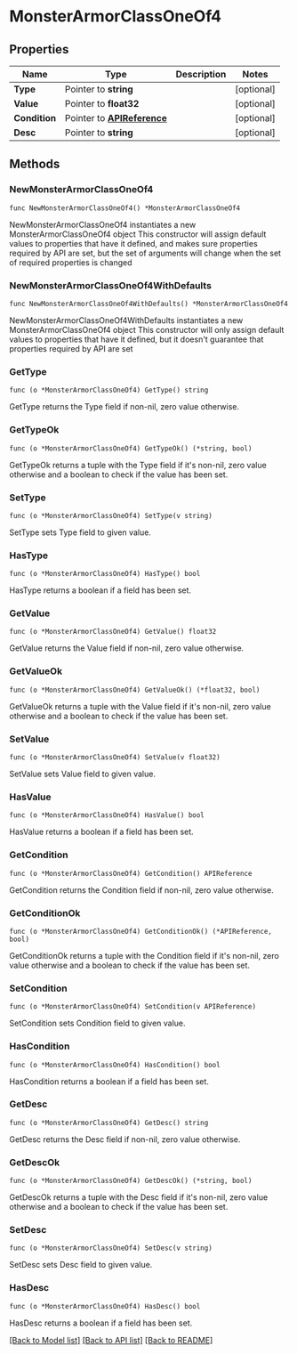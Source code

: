 # MonsterArmorClassOneOf4

## Properties

Name | Type | Description | Notes
------------ | ------------- | ------------- | -------------
**Type** | Pointer to **string** |  | [optional] 
**Value** | Pointer to **float32** |  | [optional] 
**Condition** | Pointer to [**APIReference**](APIReference.md) |  | [optional] 
**Desc** | Pointer to **string** |  | [optional] 

## Methods

### NewMonsterArmorClassOneOf4

`func NewMonsterArmorClassOneOf4() *MonsterArmorClassOneOf4`

NewMonsterArmorClassOneOf4 instantiates a new MonsterArmorClassOneOf4 object
This constructor will assign default values to properties that have it defined,
and makes sure properties required by API are set, but the set of arguments
will change when the set of required properties is changed

### NewMonsterArmorClassOneOf4WithDefaults

`func NewMonsterArmorClassOneOf4WithDefaults() *MonsterArmorClassOneOf4`

NewMonsterArmorClassOneOf4WithDefaults instantiates a new MonsterArmorClassOneOf4 object
This constructor will only assign default values to properties that have it defined,
but it doesn't guarantee that properties required by API are set

### GetType

`func (o *MonsterArmorClassOneOf4) GetType() string`

GetType returns the Type field if non-nil, zero value otherwise.

### GetTypeOk

`func (o *MonsterArmorClassOneOf4) GetTypeOk() (*string, bool)`

GetTypeOk returns a tuple with the Type field if it's non-nil, zero value otherwise
and a boolean to check if the value has been set.

### SetType

`func (o *MonsterArmorClassOneOf4) SetType(v string)`

SetType sets Type field to given value.

### HasType

`func (o *MonsterArmorClassOneOf4) HasType() bool`

HasType returns a boolean if a field has been set.

### GetValue

`func (o *MonsterArmorClassOneOf4) GetValue() float32`

GetValue returns the Value field if non-nil, zero value otherwise.

### GetValueOk

`func (o *MonsterArmorClassOneOf4) GetValueOk() (*float32, bool)`

GetValueOk returns a tuple with the Value field if it's non-nil, zero value otherwise
and a boolean to check if the value has been set.

### SetValue

`func (o *MonsterArmorClassOneOf4) SetValue(v float32)`

SetValue sets Value field to given value.

### HasValue

`func (o *MonsterArmorClassOneOf4) HasValue() bool`

HasValue returns a boolean if a field has been set.

### GetCondition

`func (o *MonsterArmorClassOneOf4) GetCondition() APIReference`

GetCondition returns the Condition field if non-nil, zero value otherwise.

### GetConditionOk

`func (o *MonsterArmorClassOneOf4) GetConditionOk() (*APIReference, bool)`

GetConditionOk returns a tuple with the Condition field if it's non-nil, zero value otherwise
and a boolean to check if the value has been set.

### SetCondition

`func (o *MonsterArmorClassOneOf4) SetCondition(v APIReference)`

SetCondition sets Condition field to given value.

### HasCondition

`func (o *MonsterArmorClassOneOf4) HasCondition() bool`

HasCondition returns a boolean if a field has been set.

### GetDesc

`func (o *MonsterArmorClassOneOf4) GetDesc() string`

GetDesc returns the Desc field if non-nil, zero value otherwise.

### GetDescOk

`func (o *MonsterArmorClassOneOf4) GetDescOk() (*string, bool)`

GetDescOk returns a tuple with the Desc field if it's non-nil, zero value otherwise
and a boolean to check if the value has been set.

### SetDesc

`func (o *MonsterArmorClassOneOf4) SetDesc(v string)`

SetDesc sets Desc field to given value.

### HasDesc

`func (o *MonsterArmorClassOneOf4) HasDesc() bool`

HasDesc returns a boolean if a field has been set.


[[Back to Model list]](../README.md#documentation-for-models) [[Back to API list]](../README.md#documentation-for-api-endpoints) [[Back to README]](../README.md)


